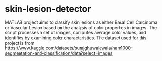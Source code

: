 # skin-lesion-detector
MATLAB project aims to classify skin lesions as either Basal Cell Carcinoma or Vascular Lesion based on the analysis of color properties in images. The script processes a set of images, computes average color values, and identifies by examining color characteristics. The dataset used for this project is from https://www.kaggle.com/datasets/surajghuwalewala/ham1000-segmentation-and-classification/data?select=images
